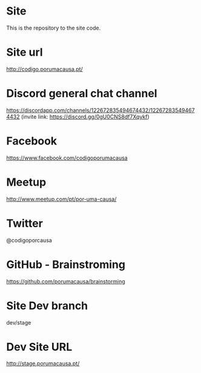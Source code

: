 # Site
This is the repository to the site code.

# Site url
http://codigo.porumacausa.pt/

# Discord general chat channel
https://discordapp.com/channels/122672835494674432/122672835494674432
(invite link: https://discord.gg/0gU0CNS8df7Xqykf)

# Facebook
https://www.facebook.com/codigoporumacausa

# Meetup
http://www.meetup.com/pt/por-uma-causa/

# Twitter
@codigoporcausa

# GitHub - Brainstroming
https://github.com/porumacausa/brainstorming

# Site Dev branch
dev/stage

# Dev Site URL
http://stage.porumacausa.pt/
